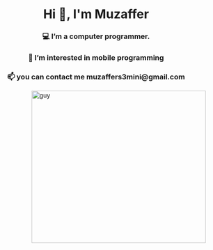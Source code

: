 
<h1 align="center">Hi 👋, I'm Muzaffer </h1>
<h3 align="center">💻 I’m a computer programmer.</h3>
<h3 align="center">👀 I’m interested in mobile programming</h3>
<h3 align="center">📫 you can contact me muzaffers3mini@gmail.com</h3>

<img align="right" height="350px" alt="guy" width="400" src="https://media.giphy.com/media/QCAaqb7STvc3u/giphy.gif" /> </a>



